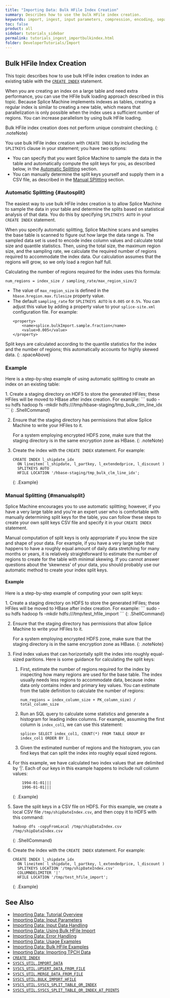 ```yaml
---
title: "Importing Data: Bulk HFile Index Creation"
summary: Describes how to use the bulk HFile index creation.
keywords: import, ingest, input parameters, compression, encoding, separator
toc: false
product: all
sidebar: tutorials_sidebar
permalink: tutorials_ingest_importbulkindex.html
folder: DeveloperTutorials/Import
---
```

<section>
<div class="TopicContent" data-swiftype-index="true" markdown="1">

# Bulk HFile Index Creation
This topic describes how to use bulk HFile index creation to index an existing table with the [`CREATE INDEX`](sqlref_statements_createindex.html) statement.

When you are creating an index on a large table and need extra performance, you can use the HFile bulk loading approach described in this topic. Because Splice Machine implements indexes as tables, creating a regular index is similar to creating a new table, which means that parallelization is only possible when the index uses a sufficient number of regions. You can increase parallelism by using bulk HFile loading.

Bulk HFile index creation does not perform unique constraint checking.
{: .noteNote}

You use bulk HFile index creation with `CREATE INDEX` by including the `SPLITKEYS` clause in your statement; you have two options:
* You can specify that you want Splice Machine to sample the data in the table and automatically compute the split keys for you, as described below, in the [Automatic Splitting](#autosplit) section.
* You can manually determine the split keys yourself and supply them in a CSV file, as described in the [Manual SPlitting](#manualsplit) section.

### Automatic Splitting {#autosplit}
The easiest way to use bulk HFile index creation is to allow Splice Machine to sample the data in your table and determine the splits based on statistical analysis of that data. You do this by specifying `SPLITKEYS AUTO` in your `CREATE INDEX` statement.

When you specify automatic splitting, Splice Machine scans and samples the base table is scanned to figure out how large the data range is. The sampled data set is used to encode index column values and calculate total size and quantile statistics. Then, using the total size, the maximum region size, and the sampling rate, we calculate the required number of regions required to accommodate the index data. Our calculation assumes that the regions will grow, so we only load a region half full.

Calculating the number of regions required for the index uses this formula:
```
num_regions = index_size / sampling_rate/max_region_size/2
```

*  The value of `max_region_size` is defined in the `hbase.hregion.max.filesize` property value.
*  The default `sampling_rate` for `SPLITKEYS AUTO` is `0.005` or `0.5%`. You can adjust this value by adding a property value to your `splice-site.xml` configuration file. For example:
    ```
    <property>
        <name>splice.bulkImport.sample.fraction</name>
        <value>0.005</value>
    </property>
    ```
Split keys are calculated according to the quantile statistics for the index and the number of regions; this automatically accounts for highly skewed data.
{: .spaceAbove}

### Example
Here is a step-by-step example of using automatic splitting to create an index on an existing table:

<div class="opsStepsList" markdown="1">
1.  Create a staging directory on HDFS to store the generated HFiles; these HFiles will be moved to HBase after index creation. For example:
    ```
    sudo -su hdfs hadoop fs -mkdir hdfs:///tmp/hbase-staging/tmp_bulk_clm_line_idx
    ```
    {: .ShellCommand}

2.  Ensure that the staging directory has permissions that allow Splice Machine to write your HFiles to it.

    For a system employing encrypted HDFS zone, make sure that the staging directory is in the same encryption zone as HBase.
    {: .noteNote}

3.  Create the index with the `CREATE INDEX` statement. For example:
    ```
    CREATE INDEX l_shipdate_idx
      ON lineitem( l_shipdate, l_partkey, l_extendedprice, l_discount )
      SPLITKEYS AUTO
      HFILE LOCATION '/hbase-staging/tmp_bulk_clm_line_idx';
    ```
    {: .Example}
</div>

### Manual Splitting {#manualsplit}

Splice Machine encourages you to use automatic splitting; however, if you have a very large table and you're an expert user who is comfortable with manually determining split keys for the table, you can follow these steps to create your own split keys CSV file and specify it in your `CREATE INDEX` statement.

Manual computation of split keys is only appropriate if you know the size and shape of your data. For example, if you have a very large table that happens to have a roughly equal amount of daily data stretching for many months or years, it is relatively straightforward to estimate the number of regions to create for the table with minimal skewing. If you cannot answer questions about the ‘skewness’ of your data, you should probably use our automatic method to create your index split keys.

#### Example
Here is a step-by-step example of computing your own split keys:

<div class="opsStepsList" markdown="1">
1.  Create a staging directory on HDFS to store the generated HFiles; these HFiles will be moved to HBase after index creation. For example:
    ```
    sudo -su hdfs hadoop fs -mkdir hdfs:///tmp/test_hfile_import
    ```
    {: .ShellCommand}

2.  Ensure that the staging directory has permissions that allow Splice Machine to write your HFiles to it.

    For a system employing encrypted HDFS zone, make sure that the staging directory is in the same encryption zone as HBase.
    {: .noteNote}

3.  Find index values that can horizontally split the index into roughly equal-sized paritions. Here is some guidance for calculating the split keys:

      1. First, estimate the number of regions required for the index by inspecting how many regions are used for the base table. The index usually needs less regions to accommodate data, because index data only contains index and primary key values. You can estimate from the table definition to calculate the number of regions:
         ```
         num_regions = index_column_size + PK_column_size) / total_column_size
         ```

      2. Run an SQL query to calculate some statistics and generate a histogram for leading index columns. For example, assuming the first column is `index_col1`, we can use this statement:
         ```
         splice> SELECT index_col1, COUNT(*) FROM TABLE GROUP BY index_col1 ORDER BY 1;
         ```

      3. Given the estimated number of regions and the histogram, you can find keys that can split the index into roughly equal sized regions.

4.  For this example, we have calculated two index values that are delimited by ‘|’. Each of our keys in this example happens to include null column values:
    ```
        1994-01-01|||
        1996-01-01|||
    ```
    {: .Example}

5.  Save the split keys in a CSV file on HDFS. For this example, we create a local CSV file `/tmp/shipDateIndex.csv`, and then copy it to HDFS with this command:
    ```
    hadoop dfs -copyFromLocal /tmp/shipDataIndex.csv /tmp/shipDataIndex.csv
    ```
    {: .ShellCommand}

6.  Create the index with the `CREATE INDEX` statement. For example:
    ```
    CREATE INDEX l_shipdate_idx
      ON lineitem( l_shipdate, l_partkey, l_extendedprice, l_discount )
      SPLITKEYS LOCATION '/tmp/shipDateIndex.csv'
      COLUMNDELIMITER '|'
      HFILE LOCATION '/tmp/test_hfile_import';
    ```
    {: .Example}

</div>


## See Also

*  [Importing Data: Tutorial Overview](tutorials_ingest_importoverview.html)
*  [Importing Data: Input Parameters](tutorials_ingest_importparams.html)
*  [Importing Data: Input Data Handling](tutorials_ingest_importinput.html)
*  [Importing Data: Using Bulk HFile Import](tutorials_ingest_importhbulkhfile.html)
*  [Importing Data: Error Handling](tutorials_ingest_importerrors.html)
*  [Importing Data: Usage Examples](tutorials_ingest_importexamples1.html)
*  [Importing Data: Bulk HFile Examples](tutorials_ingest_importexampleshfile.html)
*  [Importing Data: Importing TPCH Data](tutorials_ingest_importexamplestpch.html)
*  [`CREATE INDEX`](sqlref_statements_createindex.html)
*  [`SYSCS_UTIL.IMPORT_DATA`](sqlref_sysprocs_importdata.html)
*  [`SYSCS_UTIL.UPSERT_DATA_FROM_FILE`](sqlref_sysprocs_upsertdata.html)
*  [`SYSCS_UTIL.MERGE_DATA_FROM_FILE`](sqlref_sysprocs_mergedata.html)
*  [`SYSCS_UTIL.BULK_IMPORT_HFILE`](sqlref_sysprocs_importhfile.html)
*  [`SYSCS_UTIL.SYSCS_SPLIT_TABLE_OR_INDEX`](sqlref_sysprocs_splittable.html)
*  [`SYSCS_UTIL.SYSCS_SPLIT_TABLE_OR_INDEX_AT_POINTS`](sqlref_sysprocs_splittableatpoints.html)

</div>
</section>
